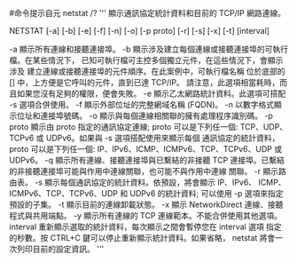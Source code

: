 
#命令提示自元 netstat /?
'''
顯示通訊協定統計資料和目前的 TCP/IP 網路連線。

NETSTAT [-a] [-b] [-e] [-f] [-n] [-o] [-p proto] [-r] [-s] [-x] [-t] [interval]

  -a            顯示所有連線和接聽連接埠。
  -b            顯示涉及建立每個連線或接聽連接埠的可執行檔。在某些情況下，
                已知可執行檔可主控多個獨立元件，在這些情況下，會顯示涉及
                建立連線或接聽連接埠的元件順序。在此案例中，可執行檔名稱
                位於底部的 [] 中，上方便是它呼叫的元件，直到已達 TCP/IP。
                請注意，此選項相當耗時，而且如果您沒有足夠的權限，便會失敗。
  -e            顯示乙太網路統計資料。此選項可搭配 -s 選項合併使用。
  -f            顯示外部位址的完整網域名稱 (FQDN)。
  -n            以數字格式顯示位址和連接埠號碼。
  -o            顯示與每個連線相關聯的擁有處理程序識別碼。
  -p proto      顯示由 proto 指定的通訊協定連線; proto 可以是下列任一個:
                TCP、UDP、TCPv6 或 UDPv6。如果與 -s 選項搭配使用來顯示每個
                通訊協定的統計資料，proto 可以是下列任一個:
                IP、IPv6、ICMP、ICMPv6、TCP、TCPv6、UDP 或 UDPv6。
  -q            顯示所有連線、接聽連接埠與已繫結的非接聽 TCP 連接埠。已繫結
                的非接聽連接埠可能與作用中連線關聯，也可能不與作用中連線
                關聯。
  -r            顯示路由表。
  -s            顯示每個通訊協定的統計資料。依預設，將會顯示 IP、IPv6、
                ICMP、ICMPv6、TCP、TCPv6、UDP 和 UDPv6 的統計資料; 可以使用
                -p 選項來指定預設的子集。
  -t            顯示目前的連線卸載狀態。
  -x            顯示 NetworkDirect 連線、接聽程式與共用端點。
  -y            顯示所有連線的 TCP 連線範本。不能合併使用其他選項。
  interval      重新顯示選取的統計資料，每次顯示之間會暫停您在 interval 選項
                指定的秒數。按 CTRL+C 鍵可以停止重新顯示統計資料。如果省略，
                netstat 將會一次列印目前的設定資訊。
'''
